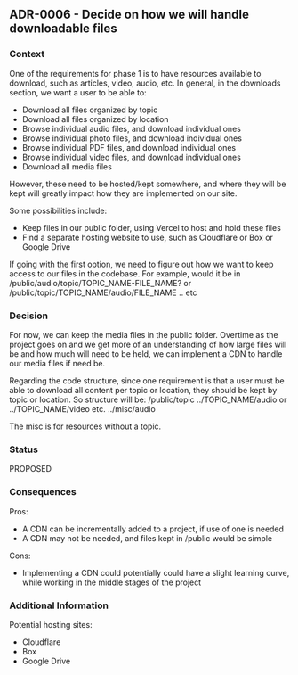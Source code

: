 ## ADR-0006 - Decide on how we will handle downloadable files

### Context

One of the requirements for phase 1 is to have resources available to download, such as articles, video, audio, etc. In general, in the downloads section, we want a user to be able to:
- Download all files organized by topic
- Download all files organized by location
- Browse individual audio files, and download individual ones
- Browse individual photo files, and download individual ones
- Browse individual PDF files, and download individual ones
- Browse individual video files, and download individual ones
- Download all media files

However, these need to be hosted/kept somewhere, and where they will be kept will greatly impact how they are implemented on our site.

Some possibilities include:
- Keep files in our public folder, using Vercel to host and hold these files
- Find a separate hosting website to use, such as Cloudflare or Box or Google Drive

If going with the first option, we need to figure out how we want to keep access to our files in the codebase. For example, would it be in
/public/audio/topic/TOPIC_NAME-FILE_NAME? or /public/topic/TOPIC_NAME/audio/FILE_NAME .. etc

### Decision

For now, we can keep the media files in the public folder. Overtime as the project goes on and we get more of an understanding of how large files will be and how much will need to be held, we can implement a CDN to handle our media files if need be.

Regarding the code structure, since one requirement is that a user must be able to download all content per topic or location, they should be kept by topic or location. So structure will be:
/public/topic
../TOPIC_NAME/audio or ../TOPIC_NAME/video etc.
../misc/audio

The misc is for resources without a topic.

### Status

PROPOSED

### Consequences

Pros:
- A CDN can be incrementally added to a project, if use of one is needed
- A CDN may not be needed, and files kept in /public would be simple

Cons:
- Implementing a CDN could potentially could have a slight learning curve, while working in the middle stages of the project


### Additional Information

Potential hosting sites:
- Cloudflare
- Box
- Google Drive

